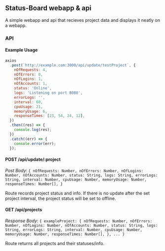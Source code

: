 ## Status-Board webapp & api
A simple webapp and api that recieves project data and displays it neatly on a webapp.
### API
#### Example Usage
```javascript
axios
  .post(`http://example.com:3000/api/update/testProject`, {
    nOfRequests: 4,
    nOfErrors: 0,
    nOfLogins: 1,
    nOfAccounts: 1,
    status: 'Online',
    logs: 'Listening on port 8080',
    errorLogs: '',
    interval: 60,
    cpuUsage: 21,
    memoryUsage: 6,
    responseTimes: [23, 54, 24, 12],
  })
  .then((res) => {
    console.log(res);
  })
  .catch((err) => {
    console.error(err);
  });
```
#### POST /api/update/:project
*Post Body*: `{
  nOfRequests: Number,
  nOfErrors: Number,
  nOfLogins: Number,
  nOfAccounts: Number,
  status: String,
  logs: String,
  errorLogs: String,
  interval: Number,
  cpuUsage: Number,
  memoryUsage: Number,
  responseTimes: Number[],
}`

Route records project status and info. If there is no update after the set project interval, the project status will be set to offline.
#### GET /api/projects
*Response Body*: `{
  exampleProject: {
    nOfRequests: Number,
    nOfErrors: Number,
    nOfLogins: Number,
    nOfAccounts: Number,
    status: String,
    logs: String,
    errorLogs: String,
    interval: Number,
    cpuUsage: Number,
    memoryUsage: Number,
    responseTimes: Number[],
  },
  ...
}`

Route returns all projects and their statuses/info.
